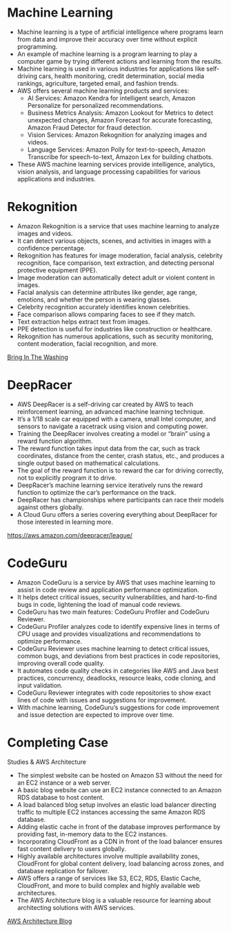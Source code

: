 # Machine Learning

- Machine learning is a type of artificial intelligence where programs
learn from data and improve their accuracy over time without explicit
programming.
- An example of machine learning is a program learning to play a
computer game by trying different actions and learning from the
results.
- Machine learning is used in various industries for applications like
self-driving cars, health monitoring, credit determination, social media
rankings, agriculture, targeted email, and fashion trends.
- AWS offers several machine learning products and services:
    - AI Services: Amazon Kendra for intelligent search, Amazon
    Personalize for personalized recommendations.
    - Business Metrics Analysis: Amazon Lookout for Metrics to detect
    unexpected changes, Amazon Forecast for accurate forecasting, Amazon
    Fraud Detector for fraud detection.
    - Vision Services: Amazon Rekognition for analyzing images and
    videos.
    - Language Services: Amazon Polly for text-to-speech, Amazon
    Transcribe for speech-to-text, Amazon Lex for building chatbots.
- These AWS machine learning services provide intelligence, analytics,
vision analysis, and language processing capabilities for various
applications and industries.

# Rekognition

- Amazon Rekognition is a service that uses machine learning to
analyze images and videos.
- It can detect various objects, scenes, and activities in images with
a confidence percentage.
- Rekognition has features for image moderation, facial analysis,
celebrity recognition, face comparison, text extraction, and detecting
personal protective equipment (PPE).
- Image moderation can automatically detect adult or violent content
in images.
- Facial analysis can determine attributes like gender, age range,
emotions, and whether the person is wearing glasses.
- Celebrity recognition accurately identifies known celebrities.
- Face comparison allows comparing faces to see if they match.
- Text extraction helps extract text from images.
- PPE detection is useful for industries like construction or
healthcare.
- Rekognition has numerous applications, such as security monitoring,
content moderation, facial recognition, and more.

[Bring
In The Washing](https://www.hackster.io/xelfer/bring-in-the-washing-b40fba)

# DeepRacer

- AWS DeepRacer is a self-driving car created by AWS to teach
reinforcement learning, an advanced machine learning technique.
- It’s a 1/18 scale car equipped with a camera, small Intel computer,
and sensors to navigate a racetrack using vision and computing
power.
- Training the DeepRacer involves creating a model or “brain” using a
reward function algorithm.
- The reward function takes input data from the car, such as track
coordinates, distance from the center, crash status, etc., and produces
a single output based on mathematical calculations.
- The goal of the reward function is to reward the car for driving
correctly, not to explicitly program it to drive.
- DeepRacer’s machine learning service iteratively runs the reward
function to optimize the car’s performance on the track.
- DeepRacer has championships where participants can race their models
against others globally.
- A Cloud Guru offers a series covering everything about DeepRacer for
those interested in learning more.

https://aws.amazon.com/deepracer/league/

# CodeGuru

- Amazon CodeGuru is a service by AWS that uses machine learning to
assist in code review and application performance optimization.
- It helps detect critical issues, security vulnerabilities, and
hard-to-find bugs in code, lightening the load of manual code
reviews.
- CodeGuru has two main features: CodeGuru Profiler and CodeGuru
Reviewer.
- CodeGuru Profiler analyzes code to identify expensive lines in terms
of CPU usage and provides visualizations and recommendations to optimize
performance.
- CodeGuru Reviewer uses machine learning to detect critical issues,
common bugs, and deviations from best practices in code repositories,
improving overall code quality.
- It automates code quality checks in categories like AWS and Java
best practices, concurrency, deadlocks, resource leaks, code cloning,
and input validation.
- CodeGuru Reviewer integrates with code repositories to show exact
lines of code with issues and suggestions for improvement.
- With machine learning, CodeGuru’s suggestions for code improvement
and issue detection are expected to improve over time.

# Completing Case
Studies & AWS Architecture

- The simplest website can be hosted on Amazon S3 without the need for
an EC2 instance or a web server.
- A basic blog website can use an EC2 instance connected to an Amazon
RDS database to host content.
- A load balanced blog setup involves an elastic load balancer
directing traffic to multiple EC2 instances accessing the same Amazon
RDS database.
- Adding elastic cache in front of the database improves performance
by providing fast, in-memory data to the EC2 instances.
- Incorporating CloudFront as a CDN in front of the load balancer
ensures fast content delivery to users globally.
- Highly available architectures involve multiple availability zones,
CloudFront for global content delivery, load balancing across zones, and
database replication for failover.
- AWS offers a range of services like S3, EC2, RDS, Elastic Cache,
CloudFront, and more to build complex and highly available web
architectures.
- The AWS Architecture blog is a valuable resource for learning about
architecting solutions with AWS services.

[AWS Architecture
Blog](https://aws.amazon.com/blogs/architecture/)